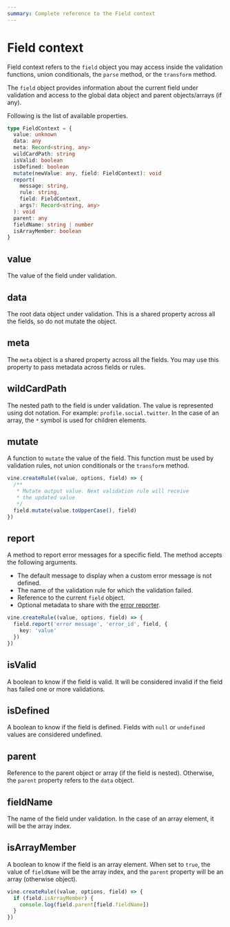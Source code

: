 ```yaml
---
summary: Complete reference to the Field context
---
```


# Field context

Field context refers to the `field` object you may access inside the validation functions, union conditionals, the `parse` method, or the `transform` method.

The `field` object provides information about the current field under validation and access to the global data object and parent objects/arrays (if any).

Following is the list of available properties.

```ts
type FieldContext = {
  value: unknown
  data: any
  meta: Record<string, any>
  wildCardPath: string
  isValid: boolean
  isDefined: boolean
  mutate(newValue: any, field: FieldContext): void
  report(
    message: string,
    rule: string,
    field: FieldContext,
    args?: Record<string, any>
  ): void
  parent: any
  fieldName: string | number
  isArrayMember: boolean
}
```

## value

The value of the field under validation.

## data

The root data object under validation. This is a shared property across all the fields, so do not mutate the object.

## meta

The `meta` object is a shared property across all the fields. You may use this property to pass metadata across fields or rules.

## wildCardPath

The nested path to the field is under validation. The value is represented using dot notation. For example: `profile.social.twitter`. In the case of an array, the `*` symbol is used for children elements.

## mutate

A function to `mutate` the value of the field. This function must be used by validation rules, not union conditionals or the `transform` method.

```ts
vine.createRule((value, options, field) => {
  /**
   * Mutate output value. Next validation rule will receive
   * the updated value
   */
  field.mutate(value.toUpperCase(), field)
})
```

## report

A method to report error messages for a specific field. The method accepts the following arguments.

- The default message to display when a custom error message is not defined.
- The name of the validation rule for which the validation failed.
- Reference to the current `field` object.
- Optional metadata to share with the [error reporter](./error_reporter.md). 

```ts
vine.createRule((value, options, field) => {
  field.report('error message', 'error_id', field, {
    key: 'value'
  })
})
```

## isValid

A boolean to know if the field is valid. It will be considered invalid if the field has failed one or more validations.

## isDefined

A boolean to know if the field is defined. Fields with `null` or `undefined` values are considered undefined.

## parent

Reference to the parent object or array (if the field is nested). Otherwise, the `parent` property refers to the `data` object.

## fieldName

The name of the field under validation. In the case of an array element, it will be the array index.

## isArrayMember

A boolean to know if the field is an array element. When set to `true`, the value of `fieldName` will be the array index, and the `parent` property will be an array (otherwise object).

```ts
vine.createRule((value, options, field) => {
  if (field.isArrayMember) {
    console.log(field.parent[field.fieldName])
  }
})
```
